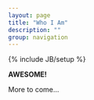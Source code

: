 ```yaml
---
layout: page
title: "Who I Am"
description: ""
group: navigation
---
```

{% include JB/setup %}


**AWESOME!**

More to come...